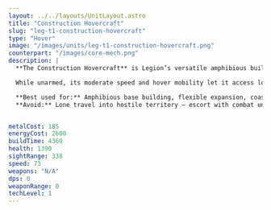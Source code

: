 ```yaml
---
layout: ../../layouts/UnitLayout.astro
title: "Construction Hovercraft"
slug: "leg-t1-construction-hovercraft"
type: "Hover"
image: "/images/units/leg-t1-construction-hovercraft.png"
counterpart: "/images/core-mech.png"
description: |
  **The Construction Hovercraft** is Legion’s versatile amphibious builder, capable of navigating both land and shallow seas with ease. Designed for flexible base expansion, it plays a vital role in establishing naval facilities, forward defenses, or reclaiming contested zones near water.

  While unarmed, its moderate speed and hover mobility let it access locations other builders can't — including island starts and coastal flanks. Like other constructors, it contributes to energy trickle and modest storage increases. Protect it well; its loss during early naval expansion can be devastating.

  **Best used for:** Amphibious base building, flexible expansion, coastal and island starts  
  **Avoid:** Lone travel into hostile territory — escort with combat units


metalCost: 185
energyCost: 2600
buildTime: 4360
health: 1390
sightRange: 338
speed: 73
weapons: "N/A"
dps: 0
weaponRange: 0 
techLevel: 1
---
```

